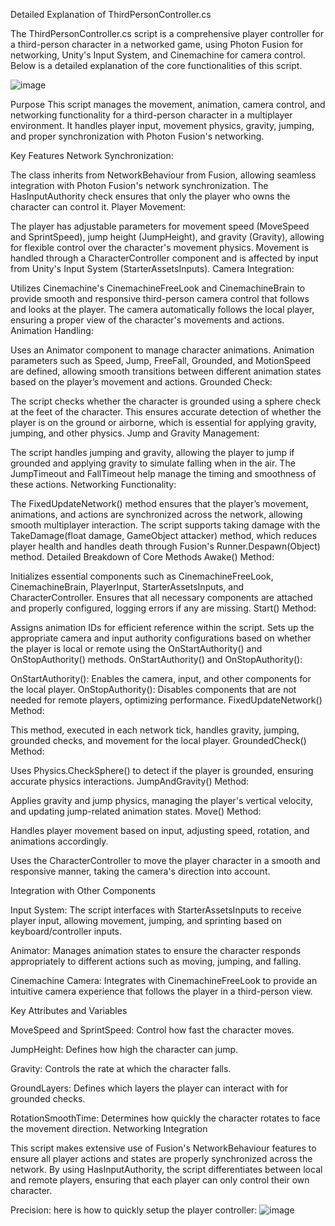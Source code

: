 Detailed Explanation of ThirdPersonController.cs

The ThirdPersonController.cs script is a comprehensive player controller for a third-person character in a networked game, using Photon Fusion for networking, Unity's Input System, and Cinemachine for camera control. Below is a detailed explanation of the core functionalities of this script.

![image](https://github.com/user-attachments/assets/a67cdf77-9361-4979-b6e3-9473c067f886)

Purpose
This script manages the movement, animation, camera control, and networking functionality for a third-person character in a multiplayer environment. It handles player input, movement physics, gravity, jumping, and proper synchronization with Photon Fusion's networking.

Key Features
Network Synchronization:

The class inherits from NetworkBehaviour from Fusion, allowing seamless integration with Photon Fusion's network synchronization. The HasInputAuthority check ensures that only the player who owns the character can control it.
Player Movement:

The player has adjustable parameters for movement speed (MoveSpeed and SprintSpeed), jump height (JumpHeight), and gravity (Gravity), allowing for flexible control over the character's movement physics.
Movement is handled through a CharacterController component and is affected by input from Unity's Input System (StarterAssetsInputs).
Camera Integration:

Utilizes Cinemachine's CinemachineFreeLook and CinemachineBrain to provide smooth and responsive third-person camera control that follows and looks at the player.
The camera automatically follows the local player, ensuring a proper view of the character's movements and actions.
Animation Handling:

Uses an Animator component to manage character animations. Animation parameters such as Speed, Jump, FreeFall, Grounded, and MotionSpeed are defined, allowing smooth transitions between different animation states based on the player’s movement and actions.
Grounded Check:

The script checks whether the character is grounded using a sphere check at the feet of the character. This ensures accurate detection of whether the player is on the ground or airborne, which is essential for applying gravity, jumping, and other physics.
Jump and Gravity Management:

The script handles jumping and gravity, allowing the player to jump if grounded and applying gravity to simulate falling when in the air. The JumpTimeout and FallTimeout help manage the timing and smoothness of these actions.
Networking Functionality:

The FixedUpdateNetwork() method ensures that the player’s movement, animations, and actions are synchronized across the network, allowing smooth multiplayer interaction.
The script supports taking damage with the TakeDamage(float damage, GameObject attacker) method, which reduces player health and handles death through Fusion's Runner.Despawn(Object) method.
Detailed Breakdown of Core Methods
Awake() Method:

Initializes essential components such as CinemachineFreeLook, CinemachineBrain, PlayerInput, StarterAssetsInputs, and CharacterController.
Ensures that all necessary components are attached and properly configured, logging errors if any are missing.
Start() Method:

Assigns animation IDs for efficient reference within the script.
Sets up the appropriate camera and input authority configurations based on whether the player is local or remote using the OnStartAuthority() and OnStopAuthority() methods.
OnStartAuthority() and OnStopAuthority():

OnStartAuthority(): Enables the camera, input, and other components for the local player.
OnStopAuthority(): Disables components that are not needed for remote players, optimizing performance.
FixedUpdateNetwork() Method:

This method, executed in each network tick, handles gravity, jumping, grounded checks, and movement for the local player.
GroundedCheck() Method:

Uses Physics.CheckSphere() to detect if the player is grounded, ensuring accurate physics interactions.
JumpAndGravity() Method:

Applies gravity and jump physics, managing the player's vertical velocity, and updating jump-related animation states.
Move() Method:

Handles player movement based on input, adjusting speed, rotation, and animations accordingly.

Uses the CharacterController to move the player character in a smooth and responsive manner, taking the camera's direction into account.

Integration with Other Components

Input System: The script interfaces with StarterAssetsInputs to receive player input, allowing movement, jumping, and sprinting based on keyboard/controller inputs.

Animator: Manages animation states to ensure the character responds appropriately to different actions such as moving, jumping, and falling.

Cinemachine Camera: Integrates with CinemachineFreeLook to provide an intuitive camera experience that follows the player in a third-person view.

Key Attributes and Variables

MoveSpeed and SprintSpeed: Control how fast the character moves.

JumpHeight: Defines how high the character can jump.

Gravity: Controls the rate at which the character falls.

GroundLayers: Defines which layers the player can interact with for grounded checks.

RotationSmoothTime: Determines how quickly the character rotates to face the movement direction.
Networking Integration

This script makes extensive use of Fusion's NetworkBehaviour features to ensure all player actions and states are properly synchronized across the network.
By using HasInputAuthority, the script differentiates between local and remote players, ensuring that each player can only control their own character.

Precision: here is how to quickly setup the player controller: 
![image](https://github.com/user-attachments/assets/997dad81-667f-4aea-bfa4-25fa090fa2ac)
